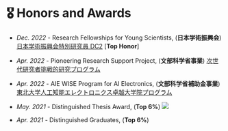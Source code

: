 # 🎖 Honors and Awards
- *Dec. 2022* - Research Fellowships for Young Scientists, (**日本学術振興会**)[日本学術振興会特別研究員 DC2](https://www.jsps.go.jp/english/) [**Top Honor**]

- *Apr. 2022* - Pioneering Research Support Project, (**文部科学省事業**) [次世代研究者挑戦的研究プログラム](https://pgd.tohoku.ac.jp/rpc/next_generation.html)

- *Apr. 2022* - AIE WISE Program for AI Electronics, (**文部科学省補助金事業**)[東北大学人工知能エレクトロニクス卓越大学院プログラム](https://www.aie.tohoku.ac.jp/members/)

- *May. 2021* - Distinguished Thesis Award, (**Top 6%**) ![](https://img.shields.io/badge/Ranking-1st-blue.svg?style=social)

- *Apr. 2021* - Distinguished Graduates,    (**Top 6%**)
